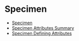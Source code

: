 # Specimen

- [Specimen](../specimen/specimen.md)
- [Specimen Attributes Summary](../specimen/specimen-attributes-summary.md)
- [Specimen Defining Attributes](../specimen/specimen-defining-attributes.md)
